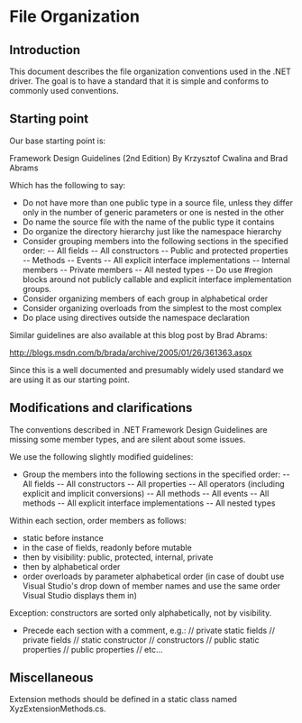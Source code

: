 File Organization
=================

Introduction
------------

This document describes the file organization conventions used in the .NET
driver. The goal is to have a standard that it is simple and conforms to
commonly used conventions.

Starting point
--------------

Our base starting point is:

Framework Design Guidelines (2nd Edition)
By Krzysztof Cwalina and Brad Abrams

Which has the following to say:

- Do not have more than one public type in a source file, unless they differ
only in the number of generic parameters or one is nested in the other
- Do name the source file with the name of the public type it contains
- Do organize the directory hierarchy just like the namespace hierarchy
- Consider grouping members into the following sections in the specified
order:
-- All fields
-- All constructors
-- Public and protected properties
-- Methods
-- Events
-- All explicit interface implementations
-- Internal members
-- Private members
-- All nested types
-- Do use #region blocks around not publicly callable and explicit
interface implementation groups.
- Consider organizing members of each group in alphabetical order
- Consider organizing overloads from the simplest to the most complex
- Do place using directives outside the namespace declaration

Similar guidelines are also available at this blog post by Brad Abrams:

http://blogs.msdn.com/b/brada/archive/2005/01/26/361363.aspx

Since this is a well documented and presumably widely used standard we
are using it as our starting point.

Modifications and clarifications
--------------------------------

The conventions described in .NET Framework Design Guidelines are missing
some member types, and are silent about some issues.

We use the following slightly modified guidelines:

- Group the members into the following sections in the specified order:
-- All fields
-- All constructors
-- All properties
-- All operators (including explicit and implicit conversions)
-- All methods
-- All events
-- All methods
-- All explicit interface implementations
-- All nested types

Within each section, order members as follows:
- static before instance
- in the case of fields, readonly before mutable
- then by visibility: public, protected, internal, private
- then by alphabetical order
- order overloads by parameter alphabetical order (in case of
doubt use Visual Studio's drop down of member names and use the same 
order Visual Studio displays them in)

Exception: constructors are sorted only alphabetically, not by visibility.

- Precede each section with a comment, e.g.:
    // private static fields
	// private fields
	// static constructor
	// constructors
	// public static properties
	// public properties
	// etc...

Miscellaneous
-------------

Extension methods should be defined in a static class named XyzExtensionMethods.cs.
